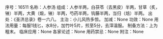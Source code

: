 序号：16511
名称：人参汤
组成：人参半两，白茯苓（去黑皮）半两，甘草（炙，锉）半两，大黄（煅，锉）半两，芍药半两，钩藤半两，当归（焙）半两。
出处：《圣济总录》卷一六八。
主治：小儿风热多惊。
加减：None
功效：None
用法用量：每服1钱匕，水8分，加竹叶5片，煎至5分，去滓温服。
制备方法：上为粗末。
临床应用：None
各家论述：None
用药禁忌：None
附注：None

